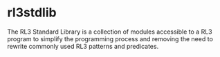 # rl3stdlib
The RL3 Standard Library is a collection of modules accessible to a RL3 program to simplify the programming process and removing the need to rewrite commonly used RL3 patterns and predicates.
